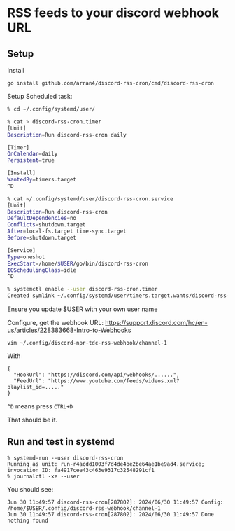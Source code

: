 # RSS feeds to your discord webhook URL

## Setup

Install

```
go install github.com/arran4/discord-rss-cron/cmd/discord-rss-cron
```

Setup Scheduled task:
```bash
% cd ~/.config/systemd/user/

% cat > discord-rss-cron.timer 
[Unit]
Description=Run discord-rss-cron daily

[Timer]
OnCalendar=daily
Persistent=true

[Install]
WantedBy=timers.target
^D

% cat ~/.config/systemd/user/discord-rss-cron.service
[Unit]
Description=Run discord-rss-cron
DefaultDependencies=no
Conflicts=shutdown.target
After=local-fs.target time-sync.target
Before=shutdown.target

[Service]
Type=oneshot
ExecStart=/home/$USER/go/bin/discord-rss-cron
IOSchedulingClass=idle
^D

% systemctl enable --user discord-rss-cron.timer
Created symlink ~/.config/systemd/user/timers.target.wants/discord-rss-cron.service → ~/.config/systemd/user/discord-rss-cron.service.

```

Ensure you update $USER with your own user name

Configure, get the webhook URL: https://support.discord.com/hc/en-us/articles/228383668-Intro-to-Webhooks
```
vim ~/.config/discord-npr-tdc-rss-webhook/channel-1
```

With

```
{
  "HookUrl": "https://discord.com/api/webhooks/......",
  "FeedUrl": "https://www.youtube.com/feeds/videos.xml?playlist_id=....."
}
```

`^D` means press `CTRL+D`

That should be it.

## Run and test in systemd

```
% systemd-run --user discord-rss-cron        
Running as unit: run-r4acdd1003f7d4de4be2be64ae1be9ad4.service; invocation ID: fa4917cee43c463e9317c32548291cf1
% journalctl -xe --user
```
You should see:
```
Jun 30 11:49:57 discord-rss-cron[287802]: 2024/06/30 11:49:57 Config: /home/$USER/.config/discord-rss-webhook/channel-1
Jun 30 11:49:57 discord-rss-cron[287802]: 2024/06/30 11:49:57 Done nothing found
```
